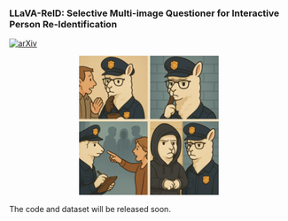 ### LLaVA-ReID: Selective Multi-image Questioner for Interactive Person Re-Identification

[![arXiv](https://img.shields.io/badge/arXiv-2504.10174-b31b1b.svg)](https://arxiv.org/pdf/2504.10174)
<div align=center>
<img src="img/illustration.png" alt="LLaVA-ReID" width="50%" />
</div>

The code and dataset will be released soon.
